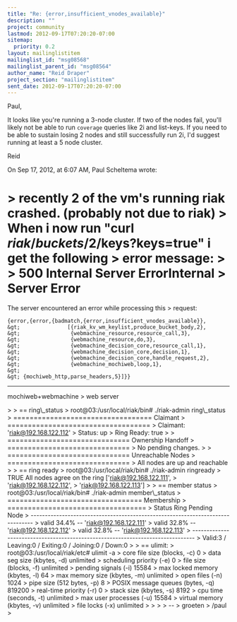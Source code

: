 ```yaml
---
title: "Re: {error,insufficient_vnodes_available}"
description: ""
project: community
lastmod: 2012-09-17T07:20:20-07:00
sitemap:
  priority: 0.2
layout: mailinglistitem
mailinglist_id: "msg08568"
mailinglist_parent_id: "msg08564"
author_name: "Reid Draper"
project_section: "mailinglistitem"
sent_date: 2012-09-17T07:20:20-07:00
---
```



Paul,

It looks like you're running a 3-node cluster. If two of the nodes fail, you'll 
likely
not be able to run `coverage` queries like 2i and list-keys. If you need to be 
able
to sustain losing 2 nodes and still successfully run 2i, I'd suggest running at 
least
a 5 node cluster.

Reid


On Sep 17, 2012, at 6:07 AM, Paul Scheltema  wrote:

&gt; recently 2 of the vm's running riak crashed. (probably not due to riak)
&gt; When i now run "curl $riak/buckets/$2/keys?keys=true" i get the following 
&gt; error message:
&gt; 
&gt; 500 Internal Server ErrorInternal 
&gt; Server Error
========================

The server encountered an error while processing this 
&gt; request:  

```
{error,{error,{badmatch,{error,insufficient_vnodes_available}},
&gt;               [{riak_kv_wm_keylist,produce_bucket_body,2},
&gt;                {webmachine_resource,resource_call,3},
&gt;                {webmachine_resource,do,3},
&gt;                {webmachine_decision_core,resource_call,1},
&gt;                {webmachine_decision_core,decision,1},
&gt;                {webmachine_decision_core,handle_request,2},
&gt;                {webmachine_mochiweb,loop,1},
&gt;                
&gt; {mochiweb_http,parse_headers,5}]}}
```


---

mochiweb+webmachine 
&gt; web server


&gt; 
&gt; == ring\\_status
&gt; root@03:/usr/local/riak/bin# ./riak-admin ring\\_status
&gt; ================================== Claimant 
&gt; ===================================
&gt; Claimant: 'riak@192.168.122.112'
&gt; Status: up
&gt; Ring Ready: true
&gt; 
&gt; ============================== Ownership Handoff 
&gt; ==============================
&gt; No pending changes.
&gt; 
&gt; ============================== Unreachable Nodes 
&gt; ==============================
&gt; All nodes are up and reachable
&gt; 
&gt; == ring ready
&gt; root@03:/usr/local/riak/bin# ./riak-admin ringready
&gt; TRUE All nodes agree on the ring ['riak@192.168.122.111',
&gt; 'riak@192.168.122.112',
&gt; 'riak@192.168.122.113']
&gt; 
&gt; == member status
&gt; root@03:/usr/local/riak/bin# ./riak-admin member\\_status
&gt; ================================= Membership 
&gt; ==================================
&gt; Status Ring Pending Node
&gt; -------------------------------------------------------------------------------
&gt; valid 34.4% -- 'riak@192.168.122.111'
&gt; valid 32.8% -- 'riak@192.168.122.112'
&gt; valid 32.8% -- 'riak@192.168.122.113'
&gt; -------------------------------------------------------------------------------
&gt; Valid:3 / Leaving:0 / Exiting:0 / Joining:0 / Down:0
&gt; 
&gt; == ulimit:
&gt; root@03:/usr/local/riak/etc# ulimit -a
&gt; core file size (blocks, -c) 0
&gt; data seg size (kbytes, -d) unlimited
&gt; scheduling priority (-e) 0
&gt; file size (blocks, -f) unlimited
&gt; pending signals (-i) 15584
&gt; max locked memory (kbytes, -l) 64
&gt; max memory size (kbytes, -m) unlimited
&gt; open files (-n) 1024
&gt; pipe size (512 bytes, -p) 8
&gt; POSIX message queues (bytes, -q) 819200
&gt; real-time priority (-r) 0
&gt; stack size (kbytes, -s) 8192
&gt; cpu time (seconds, -t) unlimited
&gt; max user processes (-u) 15584
&gt; virtual memory (kbytes, -v) unlimited
&gt; file locks (-x) unlimited
&gt; 
&gt; 
&gt; 
&gt; -- 
&gt; groeten
&gt; /paul
&gt; 

